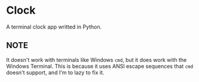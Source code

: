 # Clock
A terminal clock app writted in Python.  
## __NOTE__
It doesn't work with terminals like Windows `cmd`, but it does work with the Windows Terminal. This is because it uses ANSI escape sequences that `cmd` doesn't support, and I'm to lazy to fix it.
